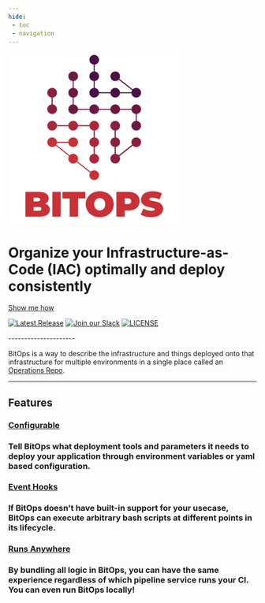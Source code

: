 ```yaml
---
hide:
 - toc
 - navigation
---
```


<!-- Custom hero banner using docs/stylesheets/custom.css -->
<div class="bitovi-row">
    <div class="bitovi-column">
        <img alt="Logo" float="middle" style="vertical-align: middle;" src="assets/images/logo/Bitops%28RGB%29_L2_Full_4C.png" width="350">
    </div>
    <div class="bitovi-column">
        <h1>Organize your Infrastructure-as-Code (IAC) optimally and deploy consistently</h1>
        <a class="md-button md-button--primary" href="/about">Show me how</a>
        <p>
            <a href="https://github.com/bitovi/bitops/releases"><img alt="Latest Release" src="https://img.shields.io/github/v/release/bitovi/bitops"></a>
            <a href="https://www.bitovi.com/community/slack?utm_source=badge&amp;utm_medium=badge&amp;utm_campaign=pr-badge&amp;utm_content=badge"><img alt="Join our Slack" src="https://img.shields.io/badge/slack-join%20chat-611f69.svg"></a>
            <a href="license/"><img alt="LICENSE" src="https://img.shields.io/badge/license-MIT-green"></a>
        </p>
    </div>
</div>
---------------------

BitOps is a way to describe the infrastructure and things deployed onto that infrastructure for multiple environments in a single place called an [Operations Repo](operations-repo-structure.md).

---------------------

<div class="bitovi-row">
<h2>Features</h2>
</div>
<div class="bitovi-row">
    <div class="bitovi-column">
        <h3><a href="/configuration-base">Configurable</a><h3>
        <p>Tell BitOps what deployment tools and parameters it needs to deploy your application through environment variables or yaml based configuration.</p>
    </div>
   <div class="bitovi-column">
        <h3><a href="/lifecycle">Event Hooks</a><h3>
        <p>If BitOps doesn't have built-in support for your usecase, BitOps can execute arbitrary bash scripts at different points in its lifecycle.</p>
    </div>
    <div class="bitovi-column">
        <h3><a href="/examples">Runs Anywhere</a><h3>
        <p>By bundling all logic in BitOps, you can have the same experience regardless of which pipeline service runs your CI. You can even run BitOps locally!</p>
    </div>
</div>